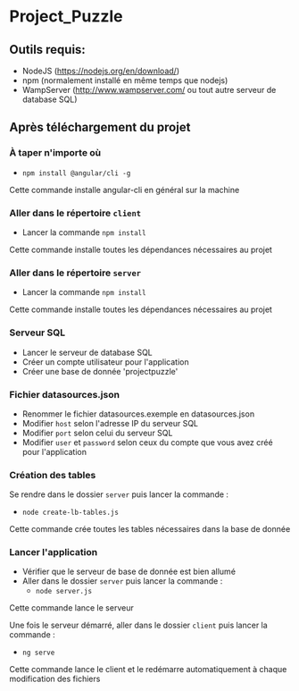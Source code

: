# Project_Puzzle

## Outils requis:

  - NodeJS (https://nodejs.org/en/download/)
  - npm (normalement installé en même temps que nodejs)
  - WampServer (http://www.wampserver.com/ ou tout autre serveur de database SQL)

## Après téléchargement du projet

###  À taper n'importe où
  - `npm install @angular/cli -g`
  
Cette commande installe angular-cli en général sur la machine

###  Aller dans le répertoire `client`
  - Lancer la commande `npm install`

  Cette commande installe toutes les dépendances nécessaires au projet

###  Aller dans le répertoire `server`
  - Lancer la commande `npm install`

  Cette commande installe toutes les dépendances nécessaires au projet

### Serveur SQL
  - Lancer le serveur de database SQL
  - Créer un compte utilisateur pour l'application
  - Créer une base de donnée 'projectpuzzle'

### Fichier datasources.json
  - Renommer le fichier datasources.exemple en datasources.json
  - Modifier `host` selon l'adresse IP du serveur SQL
  - Modifier `port` selon celui du serveur SQL
  - Modifier `user` et `password` selon ceux du compte que vous avez créé pour l'application

### Création des tables 
  Se rendre dans le dossier `server` puis lancer la commande :
  - `node create-lb-tables.js`

  Cette commande crée toutes les tables nécessaires dans la base de donnée
  
### Lancer l'application
  - Vérifier que le serveur de base de donnée est bien allumé
  - Aller dans le dossier `server` puis lancer la commande :
    - `node server.js`
    
Cette commande lance le serveur

  Une fois le serveur démarré, aller dans le dossier `client` puis lancer la commande :
  - `ng serve`

  Cette commande lance le client et le redémarre automatiquement à chaque modification des fichiers
